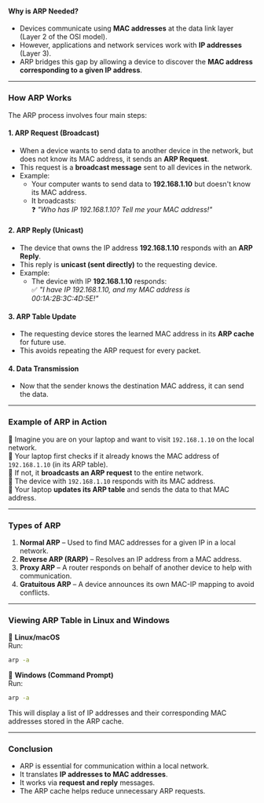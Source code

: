 #### **Why is ARP Needed?**  
- Devices communicate using **MAC addresses** at the data link layer (Layer 2 of the OSI model).  
- However, applications and network services work with **IP addresses** (Layer 3).  
- ARP bridges this gap by allowing a device to discover the **MAC address corresponding to a given IP address**.

---

### **How ARP Works**  
The ARP process involves four main steps:  

#### **1. ARP Request (Broadcast)**
- When a device wants to send data to another device in the network, but does not know its MAC address, it sends an **ARP Request**.
- This request is a **broadcast message** sent to all devices in the network.
- Example:  
  - Your computer wants to send data to **192.168.1.10** but doesn't know its MAC address.
  - It broadcasts:  
    ❓ *"Who has IP 192.168.1.10? Tell me your MAC address!"*

#### **2. ARP Reply (Unicast)**
- The device that owns the IP address **192.168.1.10** responds with an **ARP Reply**.
- This reply is **unicast (sent directly)** to the requesting device.
- Example:  
  - The device with IP **192.168.1.10** responds:  
    ✅ *"I have IP 192.168.1.10, and my MAC address is 00:1A:2B:3C:4D:5E!"*

#### **3. ARP Table Update**
- The requesting device stores the learned MAC address in its **ARP cache** for future use.
- This avoids repeating the ARP request for every packet.

#### **4. Data Transmission**
- Now that the sender knows the destination MAC address, it can send the data.

---

### **Example of ARP in Action**
🔹 Imagine you are on your laptop and want to visit `192.168.1.10` on the local network.  
🔹 Your laptop first checks if it already knows the MAC address of `192.168.1.10` (in its ARP table).  
🔹 If not, it **broadcasts an ARP request** to the entire network.  
🔹 The device with `192.168.1.10` responds with its MAC address.  
🔹 Your laptop **updates its ARP table** and sends the data to that MAC address.

---

### **Types of ARP**
1. **Normal ARP** – Used to find MAC addresses for a given IP in a local network.  
2. **Reverse ARP (RARP)** – Resolves an IP address from a MAC address.  
3. **Proxy ARP** – A router responds on behalf of another device to help with communication.  
4. **Gratuitous ARP** – A device announces its own MAC-IP mapping to avoid conflicts.

---

### **Viewing ARP Table in Linux and Windows**
📌 **Linux/macOS**  
Run:  
```bash
arp -a
```
📌 **Windows (Command Prompt)**  
Run:  
```cmd
arp -a
```
This will display a list of IP addresses and their corresponding MAC addresses stored in the ARP cache.

---

### **Conclusion**
- ARP is essential for communication within a local network.  
- It translates **IP addresses to MAC addresses**.  
- It works via **request and reply** messages.  
- The ARP cache helps reduce unnecessary ARP requests.  


